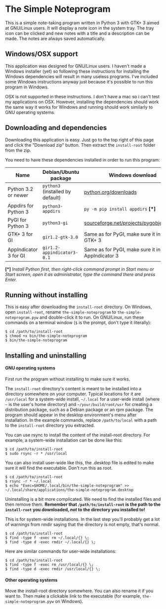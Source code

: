 # The Simple Noteprogram

This is a simple note-taking program written in Python 3 with GTK+ 3 aimed at GNU/Linux users. It will display a note icon in the system tray. The tray icon can be clicked and new notes with a title and a description can be made. The notes are always saved automatically.

## Windows/OSX support

This application was designed for GNU/Linux users. I haven't made a Windows installer (yet) so following these instructions for installing the Windows dependencies will result in many useless programs. I've included some Windows instructions anyway just because it's possible to run this program in Windows.

OSX is not supported in these instructions. I don't have a mac so i can't test my applications on OSX. However, installing the dependencies should work the same way it works for Windows and running should work similarly to GNU operating systems.

## Downloading and dependencies

Downloading this application is easy. Just go to the top right of this page and click the "Download zip" button. Then extract the `install-root` folder from the zip.

You need to have these dependencies installed in order to run this program:

| Name                  | Debian/Ubuntu package             | Windows download                                                                              |
|-----------------------|-----------------------------------|-----------------------------------------------------------------------------------------------|
| Python 3.2 or newer   | `python3` (installed by default)  | [python.org/downloads](https://www.python.org/downloads/)                                     |
| Appdirs for Python 3  | `python3-appdirs`                 | `py -m pip install appdirs` __[\*]__                                                          |
| PyGI for Python 3     | `python3-gi`                      | [sourceforge.net/projects/pygobjectwin32](https://sourceforge.net/projects/pygobjectwin32/)   |
| GTK+ 3 for GI         | `gir1.2-gtk-3.0`                  | Same as for PyGI, make sure it installs GTK+ 3                                                |
| AppIndicator 3 for GI | `gir1.2-appindicator3-0.1`        | Same as for PyGI, make sure it installs AppIndicator 3                                        |

__[\*]__ *Install Python first, then right-click command prompt in Start menu or Start screen, open it as administrator, type the command there and press Enter.*

## Running without installing

This is easy after downloading the `install-root` directory. On Windows, open `install-root`, rename `the-simple-noteprogram` to `the-simple-noteprogram.pyw` and double-click it to run. On GNU/Linux, run these commands on a terminal window (`$` is the prompt, don't type it literally):

    $ cd /path/to/install-root
    $ chmod +x bin/the-simple-noteprogram
    $ bin/the-simple-noteprogram

## Installing and uninstalling

#### GNU operating systems

First run the program without installing to make sure it works.

The `install-root` directory's content is meant to be installed into a directory somewhere on your computer. Typical locations for it are `/usr/local` for a system-wide install, `~/.local` for a user-wide install (where `~` is the user's home directory) and `~/your/build/root/usr` for creating a distribution package, such as a Debian package or an rpm package. The program should appear in the desktop environment's menu after installation. In the example commands, replace `/path/to/local` with a path to the `install-root` directory you extracted.

You can use rsync to install the content of the install-root directory. For example, a system-wide installation can be done like this:

    $ cd /path/to/install-root
    $ sudo rsync -r * /usr/local

You can also install user-wide like this, the .desktop file is edited to make sure it will find the executable. Don't run this as root.

    $ cd /path/to/install-root
    $ rsync -r * ~/.local
    $ echo "Exec=$HOME/.local/bin/the-simple-noteprogram" >> ~/.local/share/applications/the-simple-noteprogram.desktop

Uninstalling is a bit more complicated. We need to find the installed files and then remove them. __Remember that `/path/to/install-root` is the path to the `install-root` you downloaded, *not* to the directory you installed to!__

This is for system-wide installations. In the last step you'll probably get a lot of warnings from rmdir saying that the directory is not empty, that's normal.

    $ cd /path/to/install-root
    $ find -type f -exec rm ~/.local/{} \;
    $ find -type d -exec rmdir ~/.local/{} \;

Here are similar commands for user-wide installations:

    $ cd /path/to/install-root
    $ find -type f -exec rm /usr/local/{} \;
    $ find -type d -exec rmdir /usr/local/{} \;

#### Other operating systems

Move the install-root directory somewhere. You can also rename it if you want to. Then make a clickable link to the executable (for example, `the-simple-noteprogram.pyw` on Windows).
